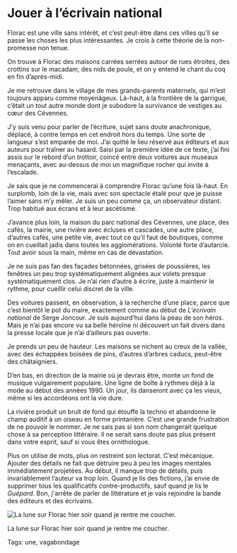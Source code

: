 # Jouer à l’écrivain national

Florac est une ville sans intérêt, et c’est peut-être dans ces villes qu’il se passe les choses les plus intéressantes. Je crois à cette théorie de la non-promesse non tenue.

On trouve à Florac des maisons carrées serrées autour de rues étroites, des crottins sur le macadam, des nids de poule, et on y entend le chant du coq en fin d’après-midi.

Je me retrouve dans le village de mes grands-parents maternels, qui m’est toujours apparu comme moyenâgeux. Là-haut, à la frontière de la garrigue, c’était un tout autre monde dont je subodore la survivance de vestiges au cœur des Cévennes.

J’y suis venu pour parler de l’écriture, sujet sans doute anachronique, déplacé, à contre temps en cet endroit hors du temps. Une sorte de langueur s’est emparée de moi. J’ai quitté le lieu réservé aux éditeurs et aux auteurs pour traîner au hasard. Saisi par la première idée de ce texte, j’ai fini assis sur le rebord d’un trottoir, coincé entre deux voitures aux museaux menaçants, avec au-dessus de moi un magnifique rocher qui invite à l’escalade.

Je sais que je ne commencerai à comprendre Florac qu’une fois là-haut. En surplomb, loin de la vie, mais avec son spectacle étalé pour que je puisse l’aimer sans m’y mêler. Je suis un peu comme ça, un observateur distant. Trop habitué aux écrans et à leur ascétisme.

J’avance plus loin, la maison du parc national des Cévennes, une place, des cafés, la mairie, une rivière avec écluses et cascades, une autre place, d’autres cafés, une petite vie, avec tout ce qu’il faut de boutiques, comme on en cueillait jadis dans toutes les agglomérations. Volonté forte d’autarcie. Tout avoir sous la main, même en cas de dévastation.

Je ne suis pas fan des façades bétonnées, grisées de poussières, les fenêtres un peu trop systématiquement alignées aux volets presque systématiquement clos. Je n’ai rien d’autre à écrire, juste à maintenir le rythme, pour cueillir celui discret de la ville.

Des voitures passent, en observation, à la recherche d’une place, parce que c’est bientôt le pot du maire, exactement comme au début de *L’écrivain national* de Serge Joncour. Je suis aujourd’hui dans la peau de son héros. Mais je n’ai pas encore vu sa belle héroïne ni découvert un fait divers dans la presse locale que je n’ai d’ailleurs pas ouverte.

Je prends un peu de hauteur. Les maisons se nichent au creux de la vallée, avec des échappées boisées de pins, d’autres d’arbres caducs, peut-être des châtaigniers.

D’en bas, en direction de la mairie où je devrais être, monte un fond de musique vulgairement populaire. Une ligne de boîte à rythmes déjà à la mode au début des années 1990. Un jour, ils danseront avec ça les vieux, même si les accordéons ont la vie dure.

La rivière produit un bruit de fond qui étouffe la techno et abandonne le champ auditif à un oiseau en forme printanière. C’est une grande frustration de ne pouvoir le nommer. Je ne sais pas si son nom changerait quelque chose à sa perception littéraire. Il ne serait sans doute pas plus présent dans votre esprit, sauf si vous êtes ornithologue.

Plus on utilise de mots, plus on restreint son lectorat. C’est mécanique. Ajouter des détails ne fait que détruire peu à peu les images mentales immédiatement projetées. Au début, il manque trop de détails, puis invariablement l’auteur va trop loin. Quand je lis des fictions, j’ai envie de supprimer tous les qualificatifs contre-productifs, sauf quand je lis le *Guépard*. Bon, j'arrête de parler de littérature et je vais rejoindre la bande des éditeurs et des écrivains.

![La lune sur Florac hier soir quand je rentre me coucher.](http://blog.tcrouzet.comhttps://tcrouzet.com/images_tc/2015/04/florac.jpg)

La lune sur Florac hier soir quand je rentre me coucher.



Tags: une, vagabondage